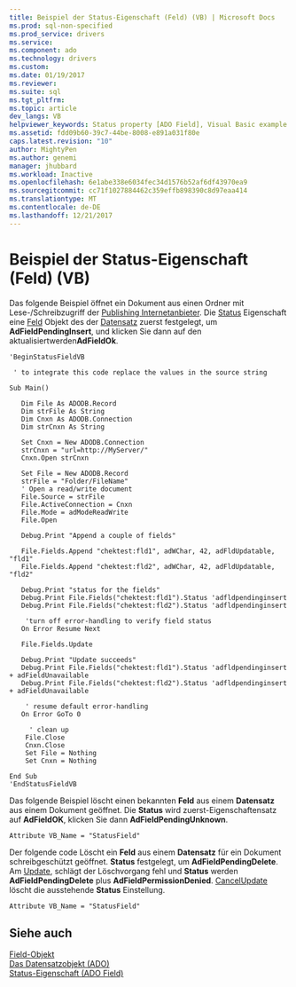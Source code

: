 ```yaml
---
title: Beispiel der Status-Eigenschaft (Feld) (VB) | Microsoft Docs
ms.prod: sql-non-specified
ms.prod_service: drivers
ms.service: 
ms.component: ado
ms.technology: drivers
ms.custom: 
ms.date: 01/19/2017
ms.reviewer: 
ms.suite: sql
ms.tgt_pltfrm: 
ms.topic: article
dev_langs: VB
helpviewer_keywords: Status property [ADO Field], Visual Basic example
ms.assetid: fdd09b60-39c7-44be-8008-e891a031f80e
caps.latest.revision: "10"
author: MightyPen
ms.author: genemi
manager: jhubbard
ms.workload: Inactive
ms.openlocfilehash: 6e1abe338e6034fec34d1576b52af6df43970ea9
ms.sourcegitcommit: cc71f1027884462c359effb898390c8d97eaa414
ms.translationtype: MT
ms.contentlocale: de-DE
ms.lasthandoff: 12/21/2017
---
```

# <a name="status-property-example-field-vb"></a>Beispiel der Status-Eigenschaft (Feld) (VB)
Das folgende Beispiel öffnet ein Dokument aus einen Ordner mit Lese-/Schreibzugriff der [Publishing Internetanbieter](../../../ado/guide/appendixes/microsoft-ole-db-provider-for-internet-publishing.md). Die [Status](../../../ado/reference/ado-api/status-property-ado-field.md) Eigenschaft eine [Feld](../../../ado/reference/ado-api/field-object.md) Objekt des der [Datensatz](../../../ado/reference/ado-api/record-object-ado.md) zuerst festgelegt, um **AdFieldPendingInsert**, und klicken Sie dann auf den aktualisiertwerden**AdFieldOk**.  
  
```  
'BeginStatusFieldVB  
  
 ' to integrate this code replace the values in the source string  
  
Sub Main()  
  
   Dim File As ADODB.Record  
   Dim strFile As String  
   Dim Cnxn As ADODB.Connection  
   Dim strCnxn As String  
  
   Set Cnxn = New ADODB.Connection  
   strCnxn = "url=http://MyServer/"  
   Cnxn.Open strCnxn  
  
   Set File = New ADODB.Record  
   strFile = "Folder/FileName"  
   ' Open a read/write document  
   File.Source = strFile  
   File.ActiveConnection = Cnxn  
   File.Mode = adModeReadWrite  
   File.Open  
  
   Debug.Print "Append a couple of fields"  
  
   File.Fields.Append "chektest:fld1", adWChar, 42, adFldUpdatable, "fld1"  
   File.Fields.Append "chektest:fld2", adWChar, 42, adFldUpdatable, "fld2"  
  
   Debug.Print "status for the fields"  
   Debug.Print File.Fields("chektest:fld1").Status 'adfldpendinginsert  
   Debug.Print File.Fields("chektest:fld2").Status 'adfldpendinginsert  
  
    'turn off error-handling to verify field status  
   On Error Resume Next  
  
   File.Fields.Update  
  
   Debug.Print "Update succeeds"  
   Debug.Print File.Fields("chektest:fld1").Status 'adfldpendinginsert + adFieldUnavailable  
   Debug.Print File.Fields("chektest:fld2").Status 'adfldpendinginsert + adFieldUnavailable  
  
    ' resume default error-handling  
   On Error GoTo 0  
  
     ' clean up  
    File.Close  
    Cnxn.Close  
    Set File = Nothing  
    Set Cnxn = Nothing  
  
End Sub  
'EndStatusFieldVB  
```  
  
 Das folgende Beispiel löscht einen bekannten **Feld** aus einem **Datensatz** aus einem Dokument geöffnet. Die **Status** wird zuerst-Eigenschaftensatz auf **AdFieldOK**, klicken Sie dann **AdFieldPendingUnknown**.  
  
```  
Attribute VB_Name = "StatusField"  
```  
  
 Der folgende code Löscht ein **Feld** aus einem **Datensatz** für ein Dokument schreibgeschützt geöffnet. **Status** festgelegt, um **AdFieldPendingDelete**. Am [Update](../../../ado/reference/ado-api/update-method.md), schlägt der Löschvorgang fehl und **Status** werden **AdFieldPendingDelete** plus **AdFieldPermissionDenied**. [CancelUpdate](../../../ado/reference/ado-api/cancelupdate-method-ado.md) löscht die ausstehende **Status** Einstellung.  
  
```  
Attribute VB_Name = "StatusField"  
```  
  
## <a name="see-also"></a>Siehe auch  
 [Field-Objekt](../../../ado/reference/ado-api/field-object.md)   
 [Das Datensatzobjekt (ADO)](../../../ado/reference/ado-api/record-object-ado.md)   
 [Status-Eigenschaft (ADO Field)](../../../ado/reference/ado-api/status-property-ado-field.md)
